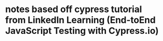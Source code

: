 # notes based off cypress tutorial from LinkedIn Learning (End-toEnd JavaScript Testing with Cypress.io)

